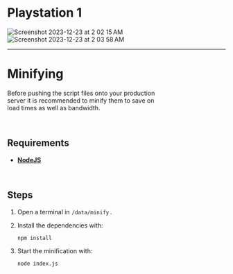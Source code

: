 # Playstation 1
![Screenshot 2023-12-23 at 2 02 15 AM](https://github.com/sudo-self/hawk/assets/119916323/7437177c-3dbf-4776-a0fb-6f248b51e829)
![Screenshot 2023-12-23 at 2 03 58 AM](https://github.com/sudo-self/hawk/assets/119916323/a513fe26-90a9-4b20-8d82-29086b5f0870)<hr>



# Minifying

Before pushing the script files onto your production <br>
server it is recommended to minify them to save on <br>
load times as well as bandwidth.

<br>

## Requirements

- **[NodeJS]**

<br>

## Steps

1. Open a terminal in `/data/minify` .

2. Install the dependencies with:

    ```sh
    npm install
    ```

3. Start the minification with:

    ```sh
    node index.js
    ```


<!----------------------------------------------------------------------------->

[NodeJS]: https://nodejs.org/en/download/
